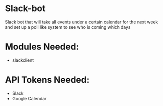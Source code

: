 # Slack-bot
Slack bot that will take all events under a certain calendar for the next week and set up a poll like system to see who is coming which days

# Modules Needed:
* slackclient

# API Tokens Needed:
* Slack
* Google Calendar
